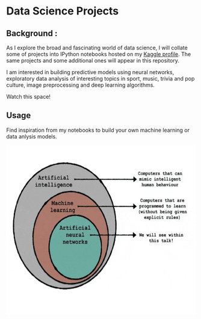 # Data Science Projects 

## Background :

As I explore the broad and fascinating world of data science, I will collate some of projects into IPython notebooks hosted on my <a href = "https://www.kaggle.com/sthabile">Kaggle profile</a>. The same projects and some additional ones will appear in this repository. 

I am interested in building predictive models using neural networks, exploratory data analysis of interesting topics in sport, music, trivia and pop culture, image preprocessing and deep learning algorithms.   

Watch this space!

## Usage 

Find inspiration from my notebooks to build your own machine learning or data anlysis models. 


<p>
<img src="neural_networks.gif" height="450x" class="center">
</p>